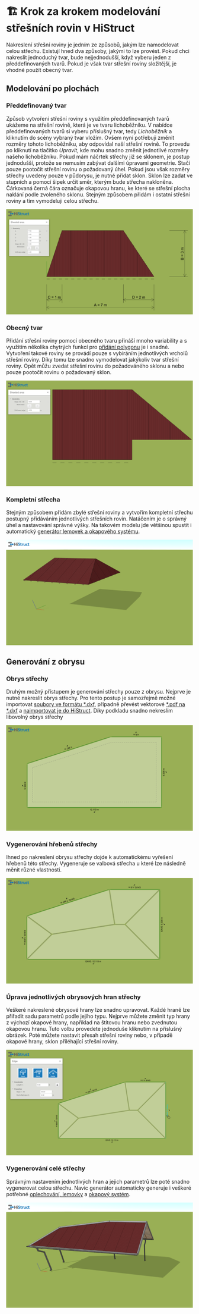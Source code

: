 # 🏗️ Krok za krokem modelování střešních rovin v HiStruct
Nakreslení střešní roviny je jedním ze způsobů, jakým lze namodelovat celou střechu. Existují hned dva způsoby, jakými to lze provést. Pokud chci nakreslit jednoduchý tvar, bude nejjednodušší, když vyberu jeden z předdefinovaných tvarů. Pokud je však tvar střešní roviny složitější, je vhodné použít obecný tvar.

## Modelování po plochách 

### Předdefinovaný tvar
Způsob vytvoření střešní roviny s využitím předdefinovaných tvarů ukážeme na střešní rovině, která je ve tvaru lichoběžníku. V nabídce předdefinovaných tvarů si vyberu příslušný tvar, tedy *Lichoběžník* a kliknutím do scény vybraný tvar vložím. Ovšem nyní potřebuji změnit rozměry tohoto lichoběžníku, aby odpovídal naší střešní rovině. To provedu po kliknutí na tlačítko *Upravit*, kde mohu snadno změnit jednotlivé rozměry našeho lichoběžníku. 
Pokud mám náčrtek střechy již se sklonem, je postup jednodušší, protože se nemusím zabývat dalšími úpravami geometrie. Stačí pouze pootočit střešní rovinu o požadovaný úhel. Pokud jsou však rozměry střechy uvedeny pouze v půdorysu, je nutné přidat sklon. Sklon lze zadat ve stupních a pomocí šipek určit směr, kterým bude střecha nakloněna. Čárkovaná černá čára označuje okapovou hranu, ke které se střešní plocha naklání podle zvoleného sklonu. Stejným způsobem přidám i ostatní střešní roviny a tím vymodeluji celou střechu.
  
![Trapezoid polygon input](img/trapezpoidPolygonInput.png)



### Obecný tvar
Přidání střešní roviny pomocí obecného tvaru přináší mnoho variability a s využitím několika chytrých funkcí pro [přidání polygonu](insertPolygon.md) je i snadné. Vytvoření takové roviny se provádí pouze s vybíráním jednotlivých vrcholů střešní roviny. Díky tomu lze snadno vymodelovat jakýkoliv tvar střešní roviny. Opět můžu zvedat střešní rovinu do požadováného sklonu a nebo pouze pootočit rovinu o požadovaný sklon.
  
![General polygon input](img/generalPolygonInput.png)

### Kompletní střecha
Stejným způsobem přidám zbylé střešní roviny a vytvořím kompletní střechu postupný přidáváním jednotlivých střešních rovin. Natáčením je o správný úhel a nastavování správné výšky. Na takovém modelu jde většinou spustit i automatický [generátor lemovek a okapového systému](roofFlashingGenerator.md). 

![Generated](img/byPlanesRoof.png)

## Generování z obrysu
### Obrys střechy
Druhým možný přístupem je generování střechy pouze z obrysu. Nejprve je nutné nakreslit obrys střechy. Pro tento postup je samozřejmě možné importovat [soubory ve formátu *.dxf](importDxf.md), případně převést vektorové [*.pdf na *.dxf](convertPdfToDxf.md) a [naimportovat je do HiStruct](importDxf.md). Díky podkladu snadno nekreslím libovolný obrys střechy

![Boundary polygon input](img/generatedRoofBoundary.png)

### Vygenerování hřebenů střechy
Ihned po nakreslení obrysu střechy dojde k automatickému vyřešení hřebenů této střechy. Vygeneruje se valbová střecha u které lze následně měnit různé vlastnosti.

![Ridges polygon input](img/generatedRoofRidges.png)

### Úprava jednotlivých obrysových hran střechy

Veškeré nakreslené obrysové hrany lze snadno upravovat. Každé hraně lze přiřadit sadu parametrů podle jejího typu. Nejprve můžete změnit typ hrany z výchozí okapové hrany, například na štítovou hranu nebo zvednutou okapovou hranu. Tuto volbu provedete jednoduše kliknutím na příslušný obrázek. Poté můžete nastavit přesah střešní roviny nebo, v případě okapové hrany, sklon přiléhající střešní roviny.

![Ridges polygon input](img/generatedEditRoofEave.png)

### Vygenerování celé střechy

Správným nastavením jednotlivých hran a jejich parametrů lze poté snadno vygenerovat celou střechu. Navíc generátor automaticky generuje i veškeré potřebné [oplechování, lemovky](roofFlashingOptions.md) a [okapový systém](roofFlashingGutterOptions.md).

![Generated](img/generatedRoof.png)